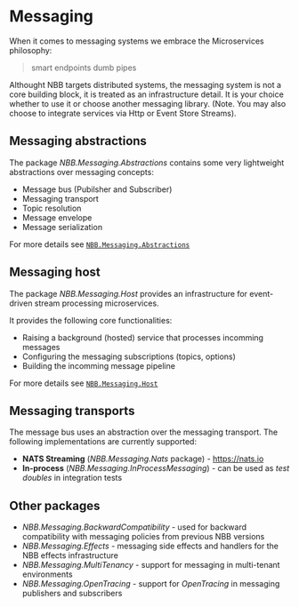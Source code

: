 Messaging
===============

When it comes to messaging systems we embrace the Microservices philosophy:
> smart endpoints dumb pipes


Althought NBB targets distributed systems, the messaging system is not a core building block, it is treated as an infrastructure detail.
It is your choice whether to use it or choose another messaging library. (Note. You may also choose to integrate services via Http or Event Store Streams).


Messaging abstractions
----------------

The package *NBB.Messaging.Abstractions* contains some very lightweight abstractions over messaging concepts:
* Message bus (Pubilsher and Subscriber)
* Messaging transport
* Topic resolution
* Message envelope
* Message serialization

For more details see [`NBB.Messaging.Abstractions`](.//NBB.Messaging.Abstractions)

Messaging host
----------------
The package *NBB.Messaging.Host* provides an infrastructure for event-driven stream processing microservices.

It provides the following core functionalities:
* Raising a background (hosted) service that processes incomming messages
* Configuring the messaging subscriptions (topics, options)
* Building the incomming message pipeline

For more details see [`NBB.Messaging.Host`](./NBB.Messaging.Host)

Messaging transports
-----------------
The message bus uses an abstraction over the messaging transport. The following implementations are currently supported:
* **NATS Streaming** (*NBB.Messaging.Nats* package) - https://nats.io
* **In-process** (*NBB.Messaging.InProcessMessaging*) - can be used as *test doubles* in integration tests

Other packages
-------------
* *NBB.Messaging.BackwardCompatibility* - used for backward compatibility with messaging policies from previous NBB versions
* *NBB.Messaging.Effects* - messaging side effects and handlers for the NBB effects infrastructure
* *NBB.Messaging.MultiTenancy* - support for messaging in multi-tenant environments
* *NBB.Messaging.OpenTracing* - support for *OpenTracing* in messaging publishers and subscribers
